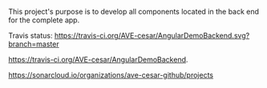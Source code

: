 This project's purpose is to develop all components located in the back end for the complete app.
  
Travis status: https://travis-ci.org/AVE-cesar/AngularDemoBackend.svg?branch=master

https://travis-ci.org/AVE-cesar/AngularDemoBackend.

https://sonarcloud.io/organizations/ave-cesar-github/projects

